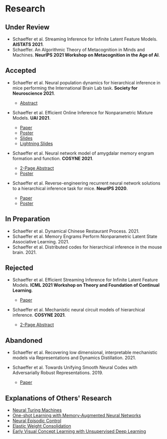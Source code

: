 # Research

## Under Review
- Schaeffer et al. Streaming Inference for Infinite Latent Feature Models. **AISTATS 2021**.
- Schaeffer. An Algorithmic Theory of Metacognition in Minds and Machines. **NeurIPS 2021 Workshop on
  Metacognition in the Age of AI**.


## Accepted

- Schaeffer et al. Neural population dynamics for hierarchical inference in mice performing the International Brain Lab task.
  **Society for Neuroscience 2021**.
  - [Abstract](research/2021_sfn_ibl/abstract.pdf)

- Schaeffer et al. Efficient Online Inference for Nonparametric Mixture Models. **UAI 2021**.
  - [Paper](research/2021_uai_streaming_crp/paper.pdf)
  - [Poster](research/2021_uai_streaming_crp/poster.pdf)
  - [Slides](research/2021_uai_streaming_crp/slides.pdf)
  - [Lightning Slides](research/2021_uai_streaming_crp/lightning_slides.pdf)

- Schaeffer et al. Neural network model of amygdalar memory engram formation and function. **COSYNE 2021**.
  - [2-Page Abstract](research/2021_cosyne_amygdalar_engram/abstract.pdf)
  - [Poster](research/2021_cosyne_amygdalar_engram/2-082_Schaeffer_main_poster.png)

- Schaeffer et al. Reverse-engineering recurrent neural network solutions to a hierarchical inference task for 
  mice. **NeurIPS 2020**.
  - [Paper](research/2020_neurips_reverse_engineering/paper.pdf)
  - [Poster](research/2020_neurips_reverse_engineering/poster.pdf)
  
## In Preparation

- Schaeffer et al. Dynamical Chinese Restaurant Process. 2021.
- Schaeffer et al. Memory Engrams Perform Nonparametric Latent State Associative Learning. 2021.
- Schaeffer et al. Distributed codes for
  hierarchical inference in the mouse brain. 2021.
  

## Rejected

- Schaeffer et al. Efficient
  Streaming Inference for Infinite Latent Feature Models. **ICML 2021 Workshop on Theory
  and Foundation of Continual Learning**.
  - [Paper](research/2021_icml_streaming_ibp/paper.pdf)

- Schaeffer et al.
  Mechanistic neural circuit models of hierarchical inference. **COSYNE 2021**.
  - [2-Page Abstract](research/2021_cosyne_ibl_rnn/abstract.pdf) 

## Abandoned

- Schaeffer et al. Recovering low dimensional, interpretable mechanistic models
  via Representations and Dynamics Distillation. 2021.

- Schaeffer et al. Towards Unifying Smooth 
  Neural Codes with Adversarially Robust Representations. 2019.
  - [Paper](research/2019_am226_smooth_neural_codes/paper.pdf)


## Explanations of Others' Research
- [Neural Turing Machines](research/neural_turing_machine/main.html)
- [One-shot Learning with Memory-Augmented Neural Networks](research/one_shot_learning_with_memory_augmented_nn/main.html)
- [Neural Episodic Control](research/neural_episodic_control/main.html)
- [Elastic Weight Consolidation](research/elastic_weight_consolidation/main.html)
- [Early Visual Concept Learning with Unsupervised Deep Learning](research/early_visual_concept_learning/main.html")